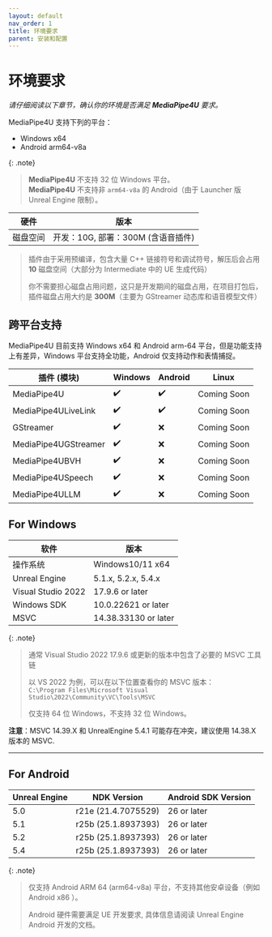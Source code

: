 ```yaml
---
layout: default
nav_order: 1
title: 环境要求
parent: 安装和配置
---
```


# 环境要求   

*请仔细阅读以下章节，确认你的环境是否满足 **MediaPipe4U** 要求。*

MediaPipe4U 支持下列的平台：   
- Windows x64 
- Android arm64-v8a   

{: .note}
> **MediaPipe4U** 不支持 32 位 Windows 平台。   
> **MediaPipe4U** 不支持非 `arm64-v8a` 的 Android（由于 Launcher 版 Unreal Engine 限制）。

|硬件|版本|
|--------|--------------|
| 磁盘空间 | 开发：10G, 部署：300M (含语音插件)|   


> 插件由于采用预编译，包含大量 C++ 链接符号和调试符号，解压后会占用 **10** 磁盘空间（大部分为 Intermediate 中的 UE 生成代码）
> 
> 你不需要担心磁盘占用问题，这只是开发期间的磁盘占用，在项目打包后，插件磁盘占用大约是 **300M**（主要为 GStreamer 动态库和语音模型文件）



## 跨平台支持

MediaPipe4U 目前支持 Windows x64 和 Android arm-64 平台，但是功能支持上有差异，Windows 平台支持全功能，Android 仅支持动作和表情捕捉。

| 插件 (模块) | Windows | Android | Linux |
|---| --- | --- | ---- |
| MediaPipe4U             | :heavy_check_mark: | :heavy_check_mark: |Coming Soon|
| MediaPipe4ULiveLink     | :heavy_check_mark: | :heavy_check_mark: |Coming Soon|
| GStreamer               | :heavy_check_mark: | :x: |Coming Soon|
| MediaPipe4UGStreamer    | :heavy_check_mark: | :x: |Coming Soon|
| MediaPipe4UBVH          | :heavy_check_mark: | :x: |Coming Soon|
| MediaPipe4USpeech       | :heavy_check_mark: | :x: |Coming Soon|
| MediaPipe4ULLM          | :heavy_check_mark: | :x: |Coming Soon|


## For Windows 

|软件|版本|
|--------|--------------|
|操作系统|Windows10/11 x64|
|Unreal Engine |5.1.x, 5.2.x, 5.4.x|
|Visual Studio 2022 | 17.9.6 or later|
|Windows SDK| 10.0.22621 or later|
|MSVC |14.38.33130 or later|

{: .note}
> 通常 Visual Studio 2022 17.9.6 或更新的版本中包含了必要的 MSVC 工具链      
>    
> 以 VS 2022 为例，可以在以下位置查看你的 MSVC 版本：   
> `C:\Program Files\Microsoft Visual Studio\2022\Community\VC\Tools\MSVC`   
>    
> 仅支持 64 位 Windows，不支持 32 位 Windows。

**注意**：MSVC 14.39.X 和 UnrealEngine 5.4.1 可能存在冲突，建议使用 14.38.X 版本的 MSVC.

---

## For Android 

|Unreal Engine| NDK Version | Android SDK Version |
|--------|--------------|----------------------|
| 5.0 | r21e (21.4.7075529)  | 26 or later |
| 5.1 | r25b (25.1.8937393)  | 26 or later |
| 5.2 | r25b (25.1.8937393)  | 26 or later |
| 5.4 | r25b (25.1.8937393)  | 26 or later |

{: .note}
> 仅支持 Android ARM 64 (arm64-v8a) 平台，不支持其他安卓设备（例如 Android x86 ）。   
>
> Android 硬件需要满足 UE 开发要求, 具体信息请阅读 Unreal Engine Android 开发的文档。


